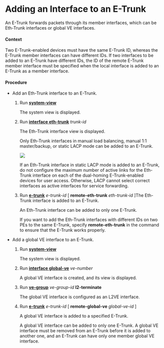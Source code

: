 Adding an Interface to an E-Trunk
=================================

An E-Trunk forwards packets through its member interfaces, which can be Eth-Trunk interfaces or global VE interfaces.

#### Context

Two E-Trunk-enabled devices must have the same E-Trunk ID, whereas the E-Trunk member interfaces can have different IDs. If two interfaces to be added to an E-Trunk have different IDs, the ID of the remote E-Trunk member interface must be specified when the local interface is added to an E-Trunk as a member interface.


#### Procedure

* Add an Eth-Trunk interface to an E-Trunk.
  
  
  1. Run [**system-view**](cmdqueryname=system-view)
     
     The system view is displayed.
  2. Run [**interface eth-trunk**](cmdqueryname=interface+eth-trunk) *trunk-id*
     
     The Eth-Trunk interface view is displayed.
     
     Only Eth-Trunk interfaces in manual load balancing, manual 1:1 master/backup,  or static LACP mode can be added to an E-Trunk.
     
     ![](../../../../public_sys-resources/notice_3.0-en-us.png) 
     
     If an Eth-Trunk interface in static LACP mode is added to an E-Trunk, do not configure the maximum number of active links for the Eth-Trunk interface on each of the dual-homing E-Trunk-enabled devices for user access. Otherwise, LACP cannot select correct interfaces as active interfaces for service forwarding.
  3. Run [**e-trunk**](cmdqueryname=e-trunk) *e-trunk-id* [ **remote-eth-trunk** *eth-trunk-id* ]The Eth-Trunk interface is added to an E-Trunk.
     
     An Eth-Trunk interface can be added to only one E-Trunk.
     
     If you want to add the Eth-Trunk interfaces with different IDs on two PEs to the same E-Trunk, specify **remote-eth-trunk** in the command to ensure that the E-Trunk works properly.
* Add a global VE interface to an E-Trunk.
  
  
  1. Run [**system-view**](cmdqueryname=system-view)
     
     The system view is displayed.
  2. Run [**interface global-ve**](cmdqueryname=interface+global-ve) *ve-number*
     
     A global VE interface is created, and its view is displayed.
  3. Run [**ve-group**](cmdqueryname=ve-group) *ve-group-id* **l2-terminate**
     
     The global VE interface is configured as an L2VE interface.
  4. Run [**e-trunk**](cmdqueryname=e-trunk) *e-trunk-id* [ **remote-global-ve** *global-ve-id* ]
     
     A global VE interface is added to a specified E-Trunk.
     
     A global VE interface can be added to only one E-Trunk. A global VE interface must be removed from an E-Trunk before it is added to another one, and an E-Trunk can have only one member global VE interface.